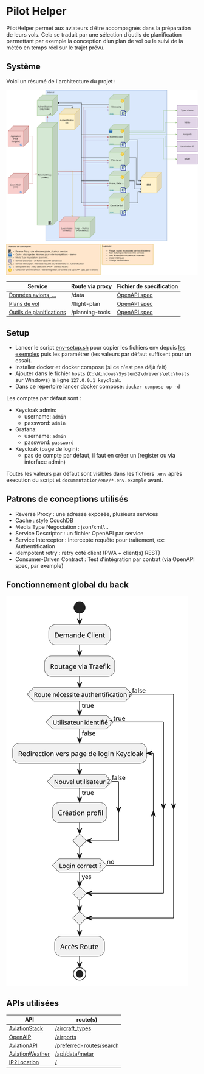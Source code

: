 # Pilot Helper

PilotHelper permet aux aviateurs d’être accompagnés dans la préparation 
de leurs vols. Cela se traduit par une sélection d’outils de planification 
permettant par exemple la conception d’un plan de vol ou le suivi de la 
météo en temps réel sur le trajet prévu.

## Système

Voici un résumé de l'architecture du projet :

![](./documentation/system-overview.png)

| Service                                      | Route via proxy | Fichier de spécification                                                       |
|----------------------------------------------|-----------------|--------------------------------------------------------------------------------|
| [Données avions, ...](./data)                | /data           | [OpenAPI spec](./data/src/main/resources/openapi/documentation.yaml)           |
| [Plans de vol](./flight-plan)                | /flight-plan    | [OpenAPI spec](./flight-plan/src/main/resources/openapi/documentation.yaml)    |
| [Outils de planifications](./planning-tools) | /planning-tools | [OpenAPI spec](./planning-tools/src/main/resources/openapi/documentation.yaml) |

## Setup

- Lancer le script [env-setup.sh](./env-setup.sh) pour copier les fichiers env depuis [les exemples](./documentation/env) puis les paramétrer (les valeurs par défaut suffisent pour un essai).
- Installer docker et docker compose (si ce n'est pas déjà fait)
- Ajouter dans le fichier `hosts` (`C:\Windows\System32\drivers\etc\hosts` sur Windows) la ligne ```127.0.0.1 keycloak```.
- Dans ce répertoire lancer docker compose: `docker compose up -d`

Les comptes par défaut sont :
- Keycloak admin:
  - username: `admin`
  - password: `admin`
- Grafana:
  - username: `admin`
  - password: `password`
- Keycloak (page de login):
  - pas de compte par défaut, il faut en créer un (register ou via interface admin)

Toutes les valeurs par défaut sont visibles dans les fichiers `.env` après execution du script et `documentation/env/*.env.example` avant.

## Patrons de conceptions utilisés
 - Reverse Proxy : une adresse exposée, plusieurs services
 - Cache : style CouchDB
 - Media Type Negociation : json/xml/...
 - Service Descriptor : un fichier OpenAPI par service
 - Service Interceptor : Intercepte requête pour traitement, ex: Authentification
 - Idempotent retry : retry côté client (PWA + client(s) REST)
 - Consumer-Driven Contract : Test d'intégration par contrat (via OpenAPI spec, par exemple)

## Fonctionnement global du back

[![](./documentation/process.svg)](./documentation/process.puml)

## APIs utilisées

| API                                             | route(s)                                                                                                                  |
|-------------------------------------------------|---------------------------------------------------------------------------------------------------------------------------|
| [AviationStack](https://aviationstack.com/)     | [/aircraft_types](https://aviationstack.com/documentation)                                                                |
| [OpenAIP](https://www.openaip.net/)             | [/airports](https://docs.openaip.net/#/Airports/get_airports)                                                             |
| [AviationAPI](https://www.aviationapi.com/)     | [/preferred-routes/search](https://docs.aviationapi.com/#tag/preferred-routes%2Fpaths%2F~1preferred-routes~1search%2Fget) |
| [AviationWeather](https://aviationweather.gov/) | [/api/data/metar](https://aviationweather.gov/data/api/#/Data/dataMetars)                                                 |
| [IP2Location](https://www.ip2location.io/)      | [/](https://www.ip2location.io/ip2location-documentation)                                                                 |
